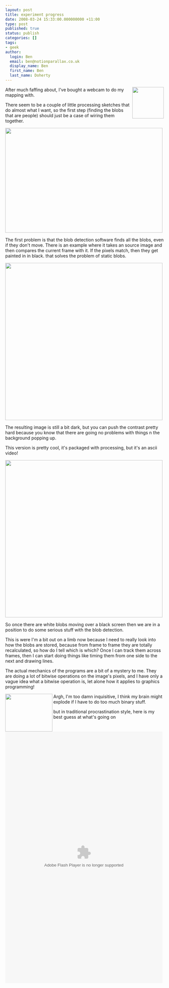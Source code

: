 ```yaml
---
layout: post
title: experiment progress
date: 2008-03-24 15:33:00.000000000 +11:00
type: post
published: true
status: publish
categories: []
tags:
- geek
author:
  login: Ben
  email: ben@notionparallax.co.uk
  display_name: Ben
  first_name: Ben
  last_name: Doherty
---
```

<p><img src="{{ site.baseurl }}/assets/69175.png" align="right" width="100" />After much faffing about, I've bought a webcam to do my mapping with.</p>
<p>There seem to be a couple of  little processing sketches that do almost what I want, so the first step (finding the blobs that are people) should just be a case of wiring them together.</p>
<p><img src="{{ site.baseurl }}/assets/first%20tries%20at%20blob%20detection__0000_Layer%202.jpg" height="333" width="500" /></p>
<p><!--more--></p>
<p>The first problem is that the blob detection software finds all the blobs, even if they don't move. There is an example where it takes an source image and then compares the current frame with it. If the pixels match, then they get painted in in black. that solves the problem of static blobs.</p>
<p><img src="{{ site.baseurl }}/assets/first%20tries%20at%20blob%20detection1__0003_Layer%201.jpg" width="500" /></p>
<p>The resulting image is still a bit dark, but you can push the contrast pretty hard because you know that there are going no problems with things n the background popping up.</p>
<p>This version is pretty cool, it's packaged with processing, but it's an ascii video!</p>
<p><img src="{{ site.baseurl }}/assets/first%20tries%20at%20blob%20detection1__0001_Layer%203.jpg" width="500" /></p>
<p>So once there  are white blobs moving over a black screen then we are in a position to do some serious stuff with the blob detection.</p>
<p>This is were I'm a bit out on a limb now because I need to really look into how the blobs are stored, because from frame to frame they are totally recalculated, so how do I tell which is which? Once I can track them across frames, then I can start doing things like timing them from one side to the next and drawing lines.</p>
<p>The  actual mechanics of the programs are a bit of a mystery to me. They are doing a lot of bitwise operations on the image's pixels, and I have only a vague idea what a bitwise  operation is, let alone how it applies to graphics programming!</p>
<p><img src="{{ site.baseurl }}/assets/150px-Rotate_right_arithmetically.svg.png" align="left" height="120" width="150" />Argh,  I'm too damn inquisitive, I think my brain might explode if I have to do too much binary stuff.</p>
<p>but in traditional procrastination style, here is my best guess at what's going on</p>
<p><embed src="Images/Antipodes/bitwise-explanation.swf" type="application/x-shockwave-flash" pluginspage="http://www.macromedia.com/shockwave/download/" height="800" width="500"></embed></p>
